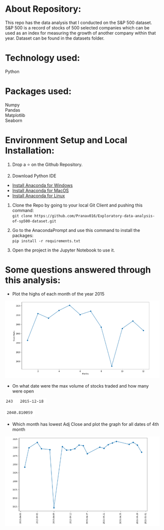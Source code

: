 # About Repository:
This repo has the data analysis that I conducted on the S&P 500 dataset. S&P 500 is a record of stocks of 500 selected companies which can be used as an index for measuring the growth of another company within that year. Dataset can be found in the datasets folder.

# Technology used:
Python

# Packages used:
Numpy <br/>
Pandas <br/>
Matplotlib <br/>
Seaborn <br/>

# Environment Setup and Local Installation:
1. Drop a :star: on the Github Repository.

1. Download Python IDE <br/>
*	[Install Anaconda for Windows](https://docs.anaconda.com/anaconda/install/windows/) <br/>
*	[Install Anaconda for MacOS](https://docs.anaconda.com/anaconda/install/mac-os/) <br/>
*	[Install Anaconda for Linux](https://docs.anaconda.com/anaconda/install/linux/) <br/>

1. Clone the Repo by going to your local Git Client and pushing this command: <br/>
	```git clone https://github.com/Pranav016/Exploratory-data-analysis-of-sp500-dataset.git```

1. Go to the AnacondaPrompt and use this command to install the packages: <br/>
	```pip install -r requirements.txt```

1. Open the project in the Jupyter Notebook to use it.

# Some questions answered through this analysis:

* Plot the highs of each month of the year 2015

![Plot1](/plots/plot1.PNG)

* On what date were the max volume of stocks traded and how many were open

![Plot2](/plots/plot2.PNG)

![Plot3](/plots/plot3.PNG)

* Which month has lowest Adj Close and plot the graph for all dates of 4th month

![Plot4](/plots/plot4.PNG)